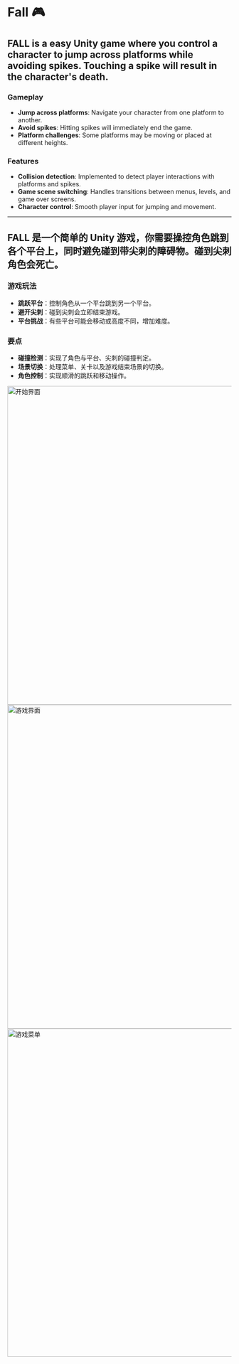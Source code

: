 # Fall 🎮

## **FALL** is a easy Unity game where you control a character to jump across platforms while avoiding spikes. Touching a spike will result in the character's death.  

### Gameplay
- **Jump across platforms**: Navigate your character from one platform to another.  
- **Avoid spikes**: Hitting spikes will immediately end the game.  
- **Platform challenges**: Some platforms may be moving or placed at different heights.  

### Features
- **Collision detection**: Implemented to detect player interactions with platforms and spikes.  
- **Game scene switching**: Handles transitions between menus, levels, and game over screens.  
- **Character control**: Smooth player input for jumping and movement.  

---
## **FALL** 是一个简单的 Unity 游戏，你需要操控角色跳到各个平台上，同时避免碰到带尖刺的障碍物。碰到尖刺角色会死亡。  

### 游戏玩法
- **跳跃平台**：控制角色从一个平台跳到另一个平台。  
- **避开尖刺**：碰到尖刺会立即结束游戏。  
- **平台挑战**：有些平台可能会移动或高度不同，增加难度。  

### 要点
- **碰撞检测**：实现了角色与平台、尖刺的碰撞判定。  
- **场景切换**：处理菜单、关卡以及游戏结束场景的切换。  
- **角色控制**：实现顺滑的跳跃和移动操作。  

<img width="1044" height="717" alt="开始界面" src="https://github.com/user-attachments/assets/b0a2544b-c57d-45b1-bd89-f7683bfbd5a9" />
<img width="1297" height="729" alt="游戏界面" src="https://github.com/user-attachments/assets/44aec8be-cd58-4a06-8fe2-0f183b5ed4ca" />
<img width="1299" height="738" alt="游戏菜单" src="https://github.com/user-attachments/assets/c5660197-13e5-4e73-94a2-08c257fe0d11" />


